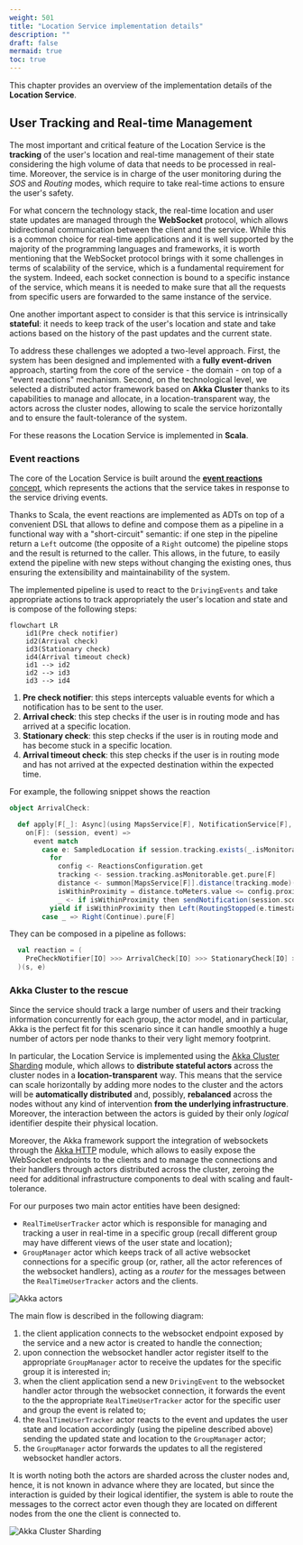 ```yaml
---
weight: 501
title: "Location Service implementation details"
description: ""
draft: false
mermaid: true
toc: true
---
```


This chapter provides an overview of the implementation details of the **Location Service**.

## User Tracking and Real-time Management

The most important and critical feature of the Location Service is the **tracking** of the user's location and real-time management of their  state considering the high volume of data that needs to be processed in real-time.
Moreover, the service is in charge of the user monitoring during the _SOS_ and _Routing_ modes, which require to take real-time actions to ensure the user's safety.

For what concern the technology stack, the real-time location and user state updates are managed through the **WebSocket** protocol, which allows bidirectional communication between the client and the service.
While this is a common choice for real-time applications and it is well supported by the majority of the programming languages and frameworks, it is worth mentioning that the WebSocket protocol brings with it some challenges in terms of scalability of the service, which is a fundamental requirement for the system.
Indeed, each socket connection is bound to a specific instance of the service, which means it is needed to make sure that all the requests from specific users are forwarded to the same instance of the service.

One another important aspect to consider is that this service is intrinsically **stateful**: it needs to keep track of the user's location and state and take actions based on the history of the past updates and the current state.

To address these challenges we adopted a two-level approach.
First, the system has been designed and implemented with a **fully event-driven** approach, starting from the core of the service - the domain - on top of a "event reactions" mechanism.
Second, on the technological level, we selected a distributed actor framework based on **Akka Cluster** thanks to its capabilities to manage and allocate, in a location-transparent way, the actors across the cluster nodes, allowing to scale the service horizontally and to ensure the fault-tolerance of the system.

For these reasons the Location Service is implemented in **Scala**.

### Event reactions

The core of the Location Service is built around the [**event reactions** concept](https://github.com/position-pal/location-service/blob/main/domain/src/main/scala/io/github/positionpal/location/domain/EventReactionADT.scala), which represents the actions that the service takes in response to the service driving events.

Thanks to Scala, the event reactions are implemented as ADTs on top of a convenient DSL that allows to define and compose them as a pipeline in a functional way with a "short-circuit" semantic: if one step in the pipeline return a `Left` outcome (the opposite of a `Right` outcome) the pipeline stops and the result is returned to the caller.
This allows, in the future, to easily extend the pipeline with new steps without changing the existing ones, thus ensuring the extensibility and maintainability of the system.

The implemented pipeline is used to react to the `DrivingEvents` and take appropriate actions to track appropriately the user's location and state and is compose of the following steps:

```mermaid
flowchart LR
    id1(Pre check notifier)
    id2(Arrival check)
    id3(Stationary check)
    id4(Arrival timeout check)
    id1 --> id2
    id2 --> id3
    id3 --> id4
```

1. **Pre check notifier**: this steps intercepts valuable events for which a notification has to be sent to the user.
2. **Arrival check**: this step checks if the user is in routing mode and has arrived at a specific location.
3. **Stationary check**: this step checks if the user is in routing mode and has become stuck in a specific location.
4. **Arrival timeout check**: this step checks if the user is in routing mode and has not arrived at the expected destination within the expected time.

For example, the following snippet shows the reaction 

```scala
object ArrivalCheck:

  def apply[F[_]: Async](using MapsService[F], NotificationService[F], UserGroupsService[F]): EventReaction[F] =
    on[F]: (session, event) =>
      event match
        case e: SampledLocation if session.tracking.exists(_.isMonitorable) =>
          for
            config <- ReactionsConfiguration.get
            tracking <- session.tracking.asMonitorable.get.pure[F]
            distance <- summon[MapsService[F]].distance(tracking.mode)(e.position, tracking.destination.position)
            isWithinProximity = distance.toMeters.value <= config.proximityToleranceMeters.meters.value
            _ <- if isWithinProximity then sendNotification(session.scope, successMessage) else Async[F].unit
          yield if isWithinProximity then Left(RoutingStopped(e.timestamp, e.user, e.group)) else Right(Continue)
        case _ => Right(Continue).pure[F]
```

They can be composed in a pipeline as follows:

```scala
  val reaction = (
    PreCheckNotifier[IO] >>> ArrivalCheck[IO] >>> StationaryCheck[IO] >>> ArrivalTimeoutCheck[IO]
  )(s, e)
```

### Akka Cluster to the rescue

Since the service should track a large number of users and their tracking information concurrently for each group, the actor model, and in particular, Akka is the perfect fit for this scenario since it can handle smoothly a huge number of actors per node thanks to their very light memory footprint.

In particular, the Location Service is implemented using the [Akka Cluster Sharding](https://doc.akka.io/docs/akka/current/typed/cluster-sharding.html) module, which allows to **distribute stateful actors** across the cluster nodes in a **location-transparent** way.
This means that the service can scale horizontally by adding more nodes to the cluster and the actors will be **automatically distributed** and, possibly, **rebalanced** across the nodes without any kind of intervention **from the underlying infrastructure**.
Moreover, the interaction between the actors is guided by their only _logical_ identifier despite their physical location.

Moreover, the Akka framework support the integration of websockets through the [Akka HTTP](https://doc.akka.io/docs/akka-http/current/index.html) module, which allows to easily expose the WebSocket endpoints to the clients and to manage the connections and their handlers through actors distributed across the cluster, zeroing the need for additional infrastructure components to deal with scaling and fault-tolerance.

For our purposes two main actor entities have been designed:

- `RealTimeUserTracker` actor which is responsible for managing and tracking a user in real-time in a specific group (recall different group may have different views of the user state and location);
- `GroupManager` actor which keeps track of all active websocket connections for a specific group (or, rather, all the actor references of the websocket handlers), acting as a _router_ for the messages between the `RealTimeUserTracker` actors and the clients.

![Akka actors](/images/ls-actors.svg)

The main flow is described in the following diagram:

1. the client application connects to the websocket endpoint exposed by the service and a new actor is created to handle the connection;
2. upon connection the websocket handler actor register itself to the appropriate `GroupManager` actor to receive the updates for the specific group it is interested in;
3. when the client application send a new `DrivingEvent` to the websocket handler actor through the websocket connection, it forwards the event to the the appropriate `RealTimeUserTracker` actor for the specific user and group the event is related to;
4. the `RealTimeUserTracker` actor reacts to the event and updates the user state and location accordingly (using the pipeline described above) sending the updated state and location to the `GroupManager` actor;
5. the `GroupManager` actor forwards the updates to all the registered websocket handler actors.

It is worth noting both the actors are sharded across the cluster nodes and, hence, it is not known in advance where they are located, but since the interaction is guided by their logical identifier, the system is able to route the messages to the correct actor even though they are located on different nodes from the one the client is connected to.

![Akka Cluster Sharding](/images/ls-sharding.svg)
